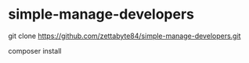 # simple-manage-developers

git clone https://github.com/zettabyte84/simple-manage-developers.git

composer install

